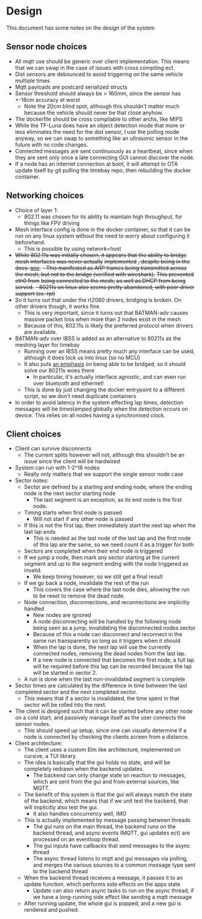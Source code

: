 # Design

This document has some notes on the design of the system

## Sensor node choices

- All mqtt use should be generic over client implementation. This means that we can swap in the case of issues with
  cross compiling ect.
- Dist sensors are debounced to avoid triggering on the same vehicle multiple times
- Mqtt payloads are postcard serialized structs
- Sensor threshold should always be > 160mm, since the sensor has +-16cm accuracy at worst
    - Note the 20cm blind spot, although this shouldn't matter much because the vehicle should never be that close
      anyhow.
- The dockerfile should be cross compilable to other archs, like MIPS
- While the TF-Luna does have an object detection mode that more or less eliminates the need for the dist sensor, I use
  the polling mode anyway, so we can swap to something like an ultrasonic sensor in the future with no code changes.
- Connected messages are sent continuously as a heartbeat, since when they are sent only once a late connecting GUI
  cannot
  discover the node.
- If a node has an internet connection at boot, it will attempt to OTA update itself by git pulling the timebay repo,
  then rebuilding the docker container.

## Networking choices

- Choice of layer 1:
    - 802.11 was chosen for its ability to maintain high throughput, for things like FPV driving
- Mesh interface config is done in the docker container, so that it can be run on any linux system without the need
  to worry about configuring it beforehand.
    - This is possible by using network=host
- ~~While 802.11s was initially chosen, it appears that the ability to bridge mesh interfaces was never actually~~
  ~~implemented~~
  ~~, despite being in the docs. [see](https://www.spinics.net/lists/linux-wireless/msg19548.html).~~
    ~~- This manifested as ARP frames being transmitted across the mesh, but not to the bridge (verified with wireshark).~~
      ~~This prevented eth0 from~~
     ~~being connected to the mesh, as well as DHCP from being served.~~
   ~~- 80211s on linux also seems pretty abandoned, with poor driver support (ex. rpi)~~
- So it turns out that under the rt2080 drivers, bridging is broken. On other drivers though, it works fine.
  - This is very important, since it turns out that BATMAN-adv causes massive packet loss when more than 2 nodes exist in the mesh
  - Because of this, 802.11s is likely the preferred protocol when drivers are available. 
- BATMAN-adv over IBSS is added as an alternative to 80211s as the meshing layer for timebay
    - Running over an IBSS means pretty much any interface can be used, although it does lock us into linux (so no MCU)
    - It also puts [an emphasis](https://www.open-mesh.org/projects/batman-adv/wiki/Wiki) on being able to be bridged,
      so it should solve our 80211s woes there
        - In particular, it's actually interface agnostic, and can even run over bluetooth and ethernet!
    - This is done by just changing the docker entrypoint to a different script, so we don't need duplicate containers
- In order to avoid latency in the system effecting lap times, detection messages will be timestamped globally when the
  detection occurs on device. This relies on
  all nodes having a synchronised clock.

## Client choices

- Client can survive disconnects
    - The current splits however will not, although this shouldn't be an issue since the client will be hardwired
- System can run with 1-2^16 nodes
    - Really only matters that we support the single sensor node case
- Sector notes:
    - Sector are defined by a starting and ending node, where the ending node is the next sector starting node
        - The last segment is an exception, as its end node is the first node.
    - Timing starts when first node is passed
        - Will not start if any other node is passed
    - If this is not the first lap, then immediately start the next lap when the last lap ends
        - This is needed as the last node of the last lap and the first node of this lap are the same, so we need count
          it as a trigger for both
    - Sectors are completed when their end node is triggered
    - If we jump a node, then mark any sector starting at the current segment and up to the segment ending with the node
      triggered as invalid.
        - We keep timing however, so we still get a final result
    - If we go back a node, invalidate the rest of the run
      - This covers the case where the last node dies, allowing the run to be reset to remove the dead node.
    - Node connection, disconnections, and reconnections are implicitly handled
        - New nodes are ignored
        - A node disconnecting will be handled by the following node being seen as a jump, invalidating the disconnected
          nodes sector
        - Because of this a node can disconnect and reconnect in the same run transparently so long as it triggers when
          it should
        - When the lap is done, the next lap will use the currently connected nodes, removing the dead nodes from the last lap.
        - If a new node is connected that becomes the first node, a full lap will be required before this lap can be recorded
          because the lap will be started in sector 2.
    - A run is done when the last non-invalidated segment is complete
- Sector times are calculated by the difference in time between the last completed sector and the next completed sector.
    - This means that if a sector is invalidated, the time spent in that sector will be rolled into the next.
- The client is designed such that it can be started before any other node on a cold start, and passively manage itself
  as the user connects the sensor nodes.
    - This should speed up setup, since one can visually determine if a node is connected by checking the clients screen
      from a distance.
- Client architecture:
    - The client uses a custom Elm like architecture, implemented on cursive, a TUI library.
    - The idea is basically that the gui holds no state, and will be completely redrawn when the backend updates.
        - The backend can only change state on reaction to messages, which are sent from the gui and from external
          sources, like MQTT.
    - The benefit of this system is that the gui will always match the state of the backend, which means that if we unit
      test the backend, that will implicitly also test the gui.
        - It also handles concurrency well, IMO
    - This is actually implemented by message passing between threads
        - The gui runs on the main thread, the backend runs on the backend thread, and async events (MQTT, gui updates
          ect)
          are processed on an eventloop thread.
        - The gui inputs have callbacks that send messages to the async thread
        - The async thread listens to mqtt and gui messages via polling, and merges the various sources to a common
          message
          type sent to the backend thread
    - When the backend thread receives a message, it passes it to an update function, which performs side effects on the
      apps state
        - Update can also return async tasks to run on the async thread, if we have a long-running side effect like
          sending a mqtt message
    - After running update, the whole gui is popped, and a new gui is rendered and pushed.